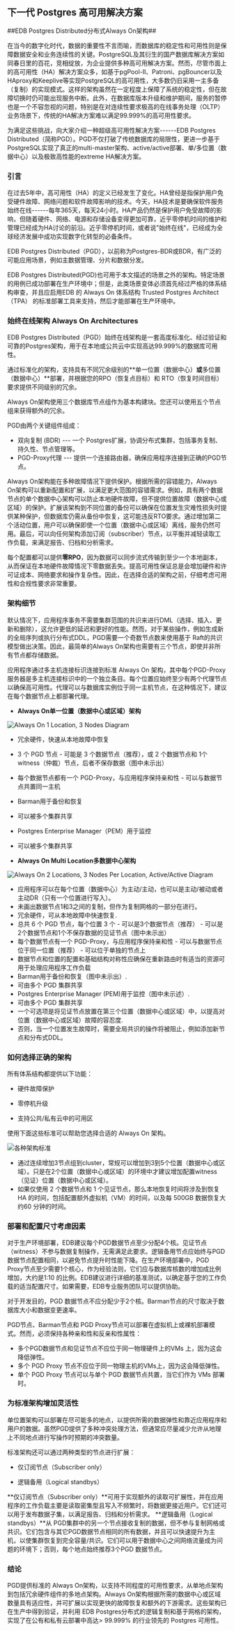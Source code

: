 ## 下一代 Postgres 高可用解决方案 

##EDB Postgres Distributed分布式Always On架构##

在当今的数字化时代，数据的重要性不言而喻，而数据库的稳定性和可用性则是保障数据安全和业务连续性的关键。PostgreSQL及其衍生的国产数据库解决方案如同春日里的百花，竞相绽放，为企业提供多种高可用解决方案。然而，尽管市面上的高可用性（HA）解决方案众多，如基于pgPool-II、Patroni、pgBouncer以及HAproxy和Keeplive等实现PostgreSQL的高可用性，大多数仍旧采用一主多备（复制）的实现模式。这样的架构虽然在一定程度上保障了系统的稳定性，但在故障切换时仍可能出现服务中断。此外，在数据库版本升级和维护期间，服务的暂停也是一个不容忽视的问题，特别是在对连续性要求极高的在线事务处理（OLTP）业务场景下，传统的HA解决方案难以满足99.999%的高可用性要求。

为满足这些挑战，向大家介绍一种超级高可用性解决方案------EDB Postgres
Distributed（简称PGD）。PGD不仅打破了传统数据库的局限性，更进一步基于PostgreSQL实现了真正的multi-master架构、active/active部署、单/多位置（数据中心）以及极致高性能的extreme
HA解决方案。

### 引言 

在过去5年中，高可用性（HA）的定义已经发生了变化。HA曾经是指保护用户免受硬件故障、网络问题和软件故障影响的技术。今天，HA技术是要确保软件服务始终在线------每年365天，每天24小时。HA产品仍然是保护用户免受故障的影响，但随着硬件、网络、电源和存储设备变得更加可靠，近乎零停机时间的维护和管理已经成为HA讨论的前沿。近乎零停机时间，或者说"始终在线"，已经成为全球经济发展中成功实现数字化转型的必备条件。

EDB Postgres Distributed（PGD），以前称为Postgres-BDR或BDR，有广泛的可能应用场景，例如主数据管理、分片和数据分发。

EDB Postgres Distributed(PGD)也可用于本文描述的场景之外的架构。特定场景的用例已成功部署在生产环境中；但是，此类场景变体必须首先经过严格的体系结构审查，并且应启用EDB 的 Always On 体系结构 Trusted Postgres Architect （TPA）
的标准部署工具来支持，然后才能部署在生产环境中。

### 始终在线架构 Always On Architectures

EDB Postgres Distributed（PGD）始终在线架构是一套高度标准化、经过验证和可靠的Postgres架构，用于在本地或公共云中实现高达99.999%的数据库可用性。

通过标准化的架构，支持具有不同冗余级别的**单一位置（数据中心）**或**多位置（数据中心）**部署，并根据您的RPO（恢复点目标）和 RTO（恢复时间目标）要求提供不同级别的冗余。

Always On架构使用三个数据库节点组作为基本构建块。您还可以使用五个节点组来获得额外的冗余。

PGD由两个关键组件组成：

-   双向复制 (BDR) --- 一个 Postgres扩展，协调分布式集群，包括事务复制、持久性、节点管理等。
-   PGD-Proxy代理 --- 提供一个连接路由器，确保应用程序连接到正确的PGD节点。

Always On架构能在多种故障情况下提供保护。根据所需的容错能力，Always On架构可以重新配置和扩展，以满足更大范围的容错需求。例如，具有两个数据节点的单个数据中心架构可以防止本地硬件故障，但不提供位置故障（数据中心或区域）的保护。扩展该架构到不同位置的备份可以确保在位置发生灾难性损失时提供某种保护，但数据库仍需从备份中恢复，这可能违反RTO要求。通过增加第二个活动位置，用户可以确保即使一个位置（数据中心或区域）离线，服务仍然可用。最后，可以向任何架构添加订阅（subscriber）节点，以平衡并减轻读取工作负载，来满足报告、归档和分析需求。

每个配置都可以提供**零RPO**，因为数据可以同步流式传输到至少一个本地副本，从而保证在本地硬件故障情况下零数据丢失。提高可用性保证总是会增加硬件和许可证成本、网络要求和操作复杂性。因此，在选择合适的架构之前，仔细考虑可用性和合规性要求非常重要。

### 架构细节

默认情况下，应用程序事务不需要集群范围的共识来进行DML（选择、插入、更新和删除），这允许更低的延迟和更好的性能。然而，对于某些操作，例如生成新的全局序列或执行分布式DDL，PGD需要一个奇数节点数来使用基于 Raft的共识模型做出决策。因此，最简单的Always On架构也需要有三个节点，即使并非所有节点都存储数据。

应用程序通过多主机连接标识连接到标准 Always On 架构，其中每个PGD-Proxy服务器是多主机连接标识中的一个独立条目。每个位置应始终至少有两个代理节点以确保高可用性。代理可以与数据库实例位于同一主机节点，在这种情况下，建议在每个数据节点上都部署代理。

-   **Always On单一位置（数据中心或区域）架构**

 ![Always On 1 Location, 3 Nodes Diagram](media/image1.png)

-   冗余硬件，快速从本地故障中恢复
  -   3 个 PGD 节点
    -   可能是 3 个数据节点（推荐），或 2 个数据节点和 1个witness（仲裁）节点，后者不保存数据（图中未示出）
  -   每个数据节点都有一个 PGD-Proxy，与应用程序保持亲和性
    -   可以与数据节点共置同一主机
-   Barman用于备份和恢复
  -   可以被多个集群共享
-   Postgres Enterprise Manager（PEM）用于监控
  -   可以被多个集群共享

-   **Always On Multi Location多数据中心架构**

![Always On 2 Locations, 3 Nodes Per Location, Active/Active Diagram](media/image2.png)

-   应用程序可以在每个位置（数据中心）为主动/主动，也可以是主动/被动或者主动DR（只有一个位置进行写入）。
-   未画出数据节点1和3之间的复制，但作为复制网格的一部分在进行。
-   冗余硬件，可从本地故障中快速恢复.
  -   总共 6 个 PGD 节点，每个位置 3 个
    -   可以是3个数据节点（推荐）
    -   可以是 2个数据节点和1个不保存数据的见证节点（图中未示出）
  -   每个数据节点有一个 PGD-Proxy，与应用程序保持亲和性
    -   可以与数据节点位于同一位置（推荐）
    -   可以位于单独的节点上
  -   数据节点和位置的配置和基础结构对称性应确保在重新路由时有适当的资源可用于处理应用程序工作负载
-   Barman用于备份和恢复（图中未示出）.
  -   可由多个 PGD 集群共享
-   Postgres Enterprise Manager (PEM)用于监控（图中未示述）.
  -   可由多个 PGD 集群共享
-   一个可选项是将见证节点放置在第三个位置（数据中心或区域）中，以提高对位置（数据中心或区域）故障的容忍度.
  -   否则，当一个位置发生故障时，需要全局共识的操作将被阻止，例如添加新节点和分布式DDL。

### 如何选择正确的架构

所有体系结构都提供以下功能：

-   硬件故障保护

-   零停机升级

-   支持公共/私有云中的可用区

使用下面这些标准可以帮助您选择合适的 Always On 架构。

![各种架构标准](media/image3.png)

- 通过连续增加3节点组到cluster，常规可以增加到3到5个位置（数据中心或区域）。只是在2个位置（数据中心或区域）的环境中才建议增加配置witness（见证）位置（数据中心或区域）。
- 如果仅使用 2 个数据节点和 1 个见证节点，那么本地恢复时间将涉及到恢复HA 的时间，包括配置额外虚拟机（VM）的时间，以及每 500GB 数据恢复大约60 分钟的时间。

### 部署和配置尺寸考虑因素

对于生产环境部署，EDB建议每个PGD数据节点至少分配4个核。见证节点（witness）不参与数据复制操作，无需满足此要求。逻辑备用节点应始终与PGD数据节点配置相同，以避免节点提升时性能下降。在生产环境部署中，PGD Proxy节点至少需要1个核心，作为经验法则，它们应与数据库核数的增加成比例增加，大约是1:10 的比例。EDB建议进行详细的基准测试，以确定基于您的工作负载的适当配置尺寸。如果需要，EDB专业服务团队可以提供协助。

对于开发目的，PGD 数据节点不应分配少于2个核。Barman节点的尺寸取决于数据库大小和数据变更速率。

PGD节点、Barman节点和 PGD Proxy节点可以部署在虚拟机上或裸机部署模式。然而，必须保持各种亲和性和反亲和性属性：

-   多个PGD数据节点和见证节点不应位于同一物理硬件上的VMs
    上，因为这会降低弹性。
-   多个 PGD Proxy 节点不应位于同一物理主机的VMs上，因为这会降低弹性。
-   单个 PGD Proxy 节点可以与单个 PGD 数据节点共置，当它们作为 VMs 部署时。

### 为标准架构增加灵活性

单位置架构可以部署在尽可能多的地点，以提供所需的数据弹性和靠近应用程序和用户的数据。虽然PGD提供了多种冲突处理方法，但通常应尽量减少允许从地理上不同地点进行写操作时预期的冲突数量。

标准架构还可以通过两种类型的节点进行扩展：

-   仅订阅节点（Subscriber only）

-   逻辑备用（Logical standbys）

**仅订阅节点（Subscriber only）**可用于实现额外的读取可扩展性，并在应用程序的工作负载主要是读取密集型且写入不频繁时，将数据更接近用户。它们还可以用于发布数据子集，以满足报告、归档和分析需求。
**逻辑备用（Logical standbys）**从 PGD集群中的另一个节点接收复制的数据，但不参与复制网格或共识。它们包含与其它PGD数据节点相同的所有数据，并且可以快速提升为主机，以使集群恢复到完全容量/共识。它们可以用于数据中心之间网络流量成为问题的环境下；否则，每个地点始终推荐3个PGD 数据节点。

### 结论

PGD提供标准的 Always On架构，以支持不同程度的可用性要求，从单地点架构到包括冗余硬件组件的多地点架构。Always On架构根据所需的数据中心或区域数量具有适应性，并可扩展以实现更快的故障恢复和额外的下游需求。这些架构已在生产中得到验证，并利用 EDB Postgres分布式的逻辑复制和基于网格的架构，实现了在公有和私有云部署中高达> 99.999% 的行业领先的 Postgres 可用性。
